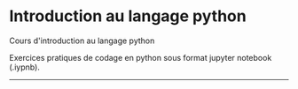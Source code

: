 # Introduction au langage python

Cours d'introduction au langage python

Exercices pratiques de codage en python sous format jupyter notebook (.iypnb).

---
